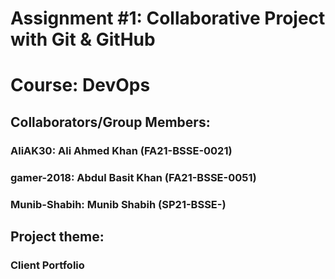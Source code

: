 # Assignment #1: Collaborative Project with Git & GitHub
# Course: DevOps

## Collaborators/Group Members:
### AliAK30: Ali Ahmed Khan (FA21-BSSE-0021)
### gamer-2018: Abdul Basit Khan (FA21-BSSE-0051)
### Munib-Shabih: Munib Shabih (SP21-BSSE-)

## Project theme: 
### Client Portfolio

